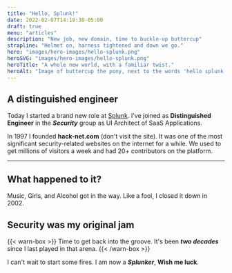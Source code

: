 ```yaml
---
title: "Hello, Splunk!"
date: 2022-02-07T14:19:38-05:00
draft: true
menu: "articles"
description: "New job, new domain, time to buckle-up buttercup"
strapline: "Helmet on, harness tightened and down we go."
hero: "images/hero-images/hello-splunk.png"
heroSVG: "images/hero-images/hello-splunk.png"
heroTitle: "A whole new world, with a familiar twist."
heroAlt: "Image of buttercup the pony, next to the words 'hello splunk'"
---
```


## A distinguished engineer

Today I started a brand new role at [Splunk](https://www.splunk.com). I've joined as **Distinguished Engineer** in the **_Security_** group as UI Architect of SaaS Applications.

In 1997 I founded **hack-net.com** (don't visit the site). It was one of the most significant security-related websites on the internet for a while. We used to get millions of visitors a week and had 20+ contributors on the platform.

---

## What happened to it?

Music, Girls, and Alcohol got in the way. Like a fool, I closed it down in 2002.

## Security was my original jam

{{< warn-box >}}
Time to get back into the groove. It's been **_two decades_** since I last played in that arena.
{{< /warn-box >}}

I can't wait to start some fires. I am now a **_Splunker_**, **Wish me luck**.



